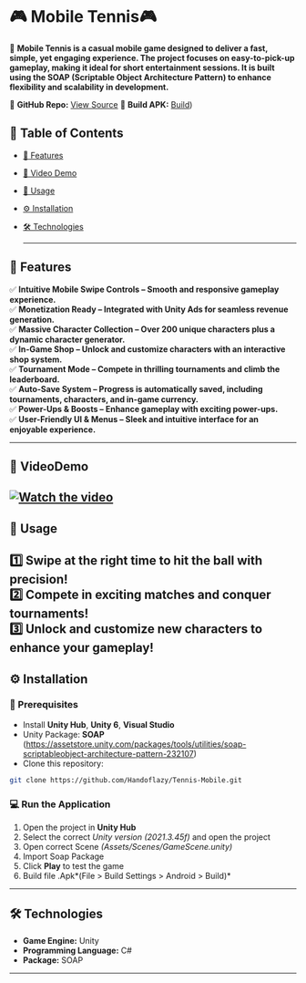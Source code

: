 # 🎮 Mobile Tennis🎮

📌 **Mobile Tennis is a casual mobile game designed to deliver a fast, simple, yet engaging experience. The project focuses on easy-to-pick-up gameplay, making it ideal for short entertainment sessions. It is built using the SOAP (Scriptable Object Architecture Pattern) to enhance flexibility and scalability in development.**


🔗 **GitHub Repo:** [View Source](https://github.com/Handoflazy/Tennis-Mobile)
🔗 **Build APK:** [Build](https://drive.google.com/drive/folders/1aRhpawlSjqSm3Pkir4e_rYlxAfy7-0vY?usp=drive_link))

## 📖 Table of Contents

- [🌟 Features](#-features)
- [🎥 Video Demo](#-videodemo)
- [🚀 Usage](#-usage)
- [⚙️ Installation](#️-installation)
- [🛠 Technologies](#-technologies)

  ---

## 🌟 Features

✅ **Intuitive Mobile Swipe Controls – Smooth and responsive gameplay experience.**        
✅ **Monetization Ready – Integrated with Unity Ads for seamless revenue generation.**      
✅ **Massive Character Collection – Over 200 unique characters plus a dynamic character generator.**       
✅ **In-Game Shop – Unlock and customize characters with an interactive shop system.**      
✅ **Tournament Mode – Compete in thrilling tournaments and climb the leaderboard.**       
✅ **Auto-Save System – Progress is automatically saved, including tournaments, characters, and in-game currency.**       
✅ **Power-Ups & Boosts – Enhance gameplay with exciting power-ups.**       
✅ **User-Friendly UI & Menus – Sleek and intuitive interface for an enjoyable experience.**        

---

## 🎥 VideoDemo
[![Watch the video](https://img.youtube.com/vi/y4dPlKrhWsY/maxresdefault.jpg)](https://www.youtube.com/watch?v=y4dPlKrhWsY)
---
## 🚀 Usage

1️⃣ **Swipe at the right time to hit the ball with precision!**  
2️⃣ **Compete in exciting matches and conquer tournaments!**     
3️⃣ **Unlock and customize new characters to enhance your gameplay!**  
---

## ⚙️ Installation

### **🔧 Prerequisites**

- Install **Unity Hub**, **Unity 6**, **Visual Studio**
- Unity Package: **SOAP** (https://assetstore.unity.com/packages/tools/utilities/soap-scriptableobject-architecture-pattern-232107)
- Clone this repository:

```sh
git clone https://github.com/Handoflazy/Tennis-Mobile.git
```

### **💻 Run the Application**

1. Open the project in **Unity Hub**
2. Select the correct *Unity version (2021.3.45f)* and open the project
3. Open correct Scene *(Assets/Scenes/GameScene.unity)*
4. Import Soap Package
5. Click **Play** to test the game
6. Build file .Apk*(File > Build Settings > Android > Build)*

---
## 🛠 Technologies

- **Game Engine:** Unity
- **Programming Language:** C#
- **Package:** SOAP
---









